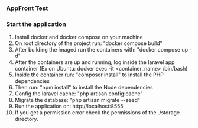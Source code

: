 ### AppFront Test

### Start the application
1. Install docker and docker compose on your machine
2. On root directory of the project run: "docker compose build"
3. After building the imaged run the containers with: "docker compose up -d"
4. After the containers are up and running, log inside the laravel app container (Ex on Ubuntu: docker exec -it <container_name> /bin/bash)
5. Inside the container run: "composer install" to install the PHP dependencies
6. Then run: "npm install" to install the Node dependencies
7. Config the laravel cache: "php artisan config:cache"
8. Migrate the database: "php artisan migrate --seed"
9. Run the application on: http://localhost:8555
10. If you get a permission error check the permissions of the ./storage directory.
